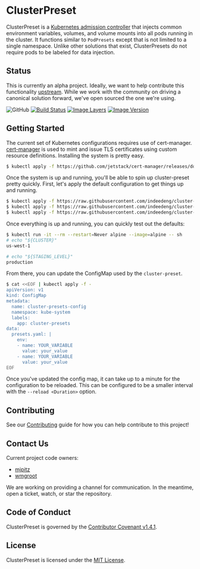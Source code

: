 # ClusterPreset

ClusterPreset is a [Kubernetes admission controller](https://kubernetes.io/docs/reference/access-authn-authz/admission-controllers/) that injects common environment variables, volumes, and volume mounts into all pods running in the cluster.
It functions similar to `PodPresets` except that is not limited to a single namespace.
Unlike other solutions that exist, ClusterPresets do not require pods to be labeled for data injection.

## Status

This is currently an alpha project.
Ideally, we want to help contribute this functionality [upstream](https://github.com/kubernetes/kubernetes/issues/48180).
While we work with the community on driving a canonical solution forward, we've open sourced the one we're using.

![GitHub](https://img.shields.io/github/license/indeedeng/cluster-preset.svg)
[![Build Status](https://travis-ci.com/indeedeng/cluster-preset.svg?branch=master)](https://travis-ci.com/indeedeng/cluster-preset)
[![Image Layers](https://images.microbadger.com/badges/image/indeedoss/cluster-preset.svg)](https://microbadger.com/images/indeedoss/cluster-preset)
[![Image Version](https://images.microbadger.com/badges/version/indeedoss/cluster-preset.svg)](https://microbadger.com/images/indeedoss/cluster-preset)

## Getting Started

The current set of Kubernetes configurations requires use of cert-manager.
[cert-manager](https://docs.cert-manager.io) is used to mint and issue TLS certificates using custom resource definitions.
Installing the system is pretty easy. 

```bash
$ kubectl apply -f https://github.com/jetstack/cert-manager/releases/download/v0.8.0/cert-manager.yaml
```

Once the system is up and running, you'll be able to spin up cluster-preset pretty quickly.
First, let's apply the default configuration to get things up and running.

```bash
$ kubectl apply -f https://raw.githubusercontent.com/indeedeng/cluster-preset/master/k8s/certificate.yaml
$ kubectl apply -f https://raw.githubusercontent.com/indeedeng/cluster-preset/master/k8s/manifest.yaml
$ kubectl apply -f https://raw.githubusercontent.com/indeedeng/cluster-preset/master/k8s/webhook.yaml
```

Once everything is up and running, you can quickly test out the defaults:

```bash
$ kubectl run -it --rm --restart=Never alpine --image=alpine -- sh
# echo "${CLUSTER}"
us-west-1

# echo "${STAGING_LEVEL}" 
production
```

From there, you can update the ConfigMap used by the `cluster-preset`.

```bash
$ cat <<EOF | kubectl apply -f -
apiVersion: v1
kind: ConfigMap
metadata:
  name: cluster-presets-config
  namespace: kube-system
  labels:
    app: cluster-presets
data:
  presets.yaml: |
    env:
    - name: YOUR_VARIABLE
      value: your_value
    - name: YOUR_VARIABLE
      value: your_value
EOF
```

Once you've updated the config map, it can take up to a minute for the configuration to be reloaded.
This can be configured to be a smaller interval with the `--reload <Duration>` option.

## Contributing

See our [Contributing](CONTRIBUTING.md) guide for how you can help contribute to this project!

## Contact Us

Current project code owners:

* [mjpitz](https://github.com/mjpitz)
* [wmgroot](https://github.com/wmgroot)

We are working on providing a channel for communication.
In the meantime, open a ticket, watch, or star the repository. 

## Code of Conduct

ClusterPreset is governed by the [Contributor Covenant v1.4.1](CODE_OF_CONDUCT.md).

## License

ClusterPreset is licensed under the [MIT License](LICENSE).
